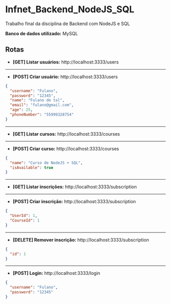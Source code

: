 # Infnet_Backend_NodeJS_SQL

Trabalho final da disciplina de Backend com NodeJS e SQL

**Banco de dados utilizado:** MySQL

## Rotas

* **[GET] Listar usuários:** http://localhost:3333/users
---
* **[POST] Criar usuário:** http://localhost:3333/users

```json
{
  "username": "Fulano",
  "password": "12345",
  "name": "Fulano de tal",
  "email": "fulano@gmail.com",
  "age": 25,
  "phoneNumber": "55999328754"
}
```
---
* **[GET] Listar cursos:** http://localhost:3333/courses
---
* **[POST] Criar curso:** http://localhost:3333/courses
```json
{
  "name": "Curso de NodeJS + SQL",
  "isAvailable": true
}
```
---
* **[GET] Listar inscrições:** http://localhost:3333/subscription
---
* **[POST] Criar inscrição:** http://localhost:3333/subscription
```json
{
  "UserId": 1,
  "CourseId": 1
}
```
---
* **[DELETE] Remover inscrição:** http://localhost:3333/subscription
```json
{
  "id": 1
}
```
---
* **[POST] Login:** http://localhost:3333/login
```json
{
  "username": "Fulano",
  "password": "12345"
}
```